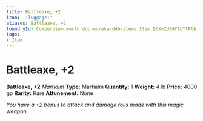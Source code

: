 ```yaml
---
title: Battleaxe, +2
icon: ':luggage:'
aliases: Battleaxe, +2
foundryId: Compendium.world.ddb-eureka-ddb-items.Item.9lXvZUZdYfbYtFlb
tags:
- Item
---
```


# Battleaxe, +2

**Battleaxe, +2**
_Martialm_
**Type:** Martialm
**Quantity:** 1
**Weight:** 4 lb
**Price:** 4000 gp
**Rarity:** Rare
**Attunement:** None

*You have a +2 bonus to attack and damage rolls made with this magic weapon.*